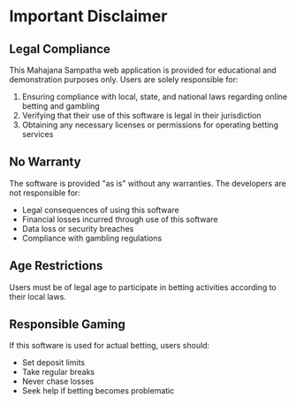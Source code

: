 # Important Disclaimer

## Legal Compliance
This Mahajana Sampatha web application is provided for educational and demonstration purposes only. Users are solely responsible for:

1. Ensuring compliance with local, state, and national laws regarding online betting and gambling
2. Verifying that their use of this software is legal in their jurisdiction
3. Obtaining any necessary licenses or permissions for operating betting services

## No Warranty
The software is provided "as is" without any warranties. The developers are not responsible for:

- Legal consequences of using this software
- Financial losses incurred through use of this software
- Data loss or security breaches
- Compliance with gambling regulations

## Age Restrictions
Users must be of legal age to participate in betting activities according to their local laws.

## Responsible Gaming
If this software is used for actual betting, users should:
- Set deposit limits
- Take regular breaks
- Never chase losses
- Seek help if betting becomes problematic